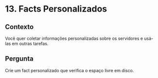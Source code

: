 # 13. Facts Personalizados

## Contexto
Você quer coletar informações personalizadas sobre os servidores e usá-las em outras tarefas.

## Pergunta
Crie um fact personalizado que verifica o espaço livre em disco.

